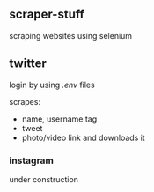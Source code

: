 ## scraper-stuff
scraping websites using selenium


## twitter
login by using *.env* files

scrapes:
 - name, username tag
 - tweet
 - photo/video link and downloads it

### instagram
under construction
